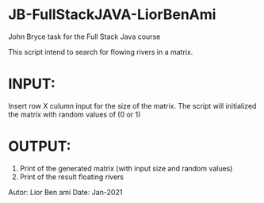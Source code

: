 # JB-FullStackJAVA-LiorBenAmi
John Bryce task for the Full Stack Java course

 This script intend to search for flowing rivers in a matrix.
 # INPUT: 
 Insert row X culumn input for the size of the matrix.
 The script will initialized the matrix with random values of (0 or 1)
 # OUTPUT: 
 1) Print of the generated matrix (with input size and random values)
 2) Print of the result floating rivers

 Autor: Lior Ben ami
 Date: Jan-2021
